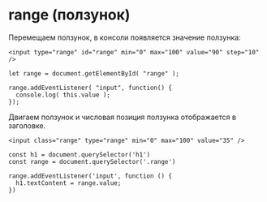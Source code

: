 # range (ползунок)
Перемещаем ползунок, в консоли появляется значение ползунка:

    <input type="range" id="range" min="0" max="100" value="90" step="10" />

    let range = document.getElementById( "range" );

    range.addEventListener( "input", function() {
      console.log( this.value );
    });

Двигаем ползунок и числовая позиция ползунка отображается в заголовке.

    <input class="range" type="range" min="0" max="100" value="35" />

    const h1 = document.querySelector('h1')
    const range = document.querySelector('.range')

    range.addEventListener('input', function () {
      h1.textContent = range.value;
    })
